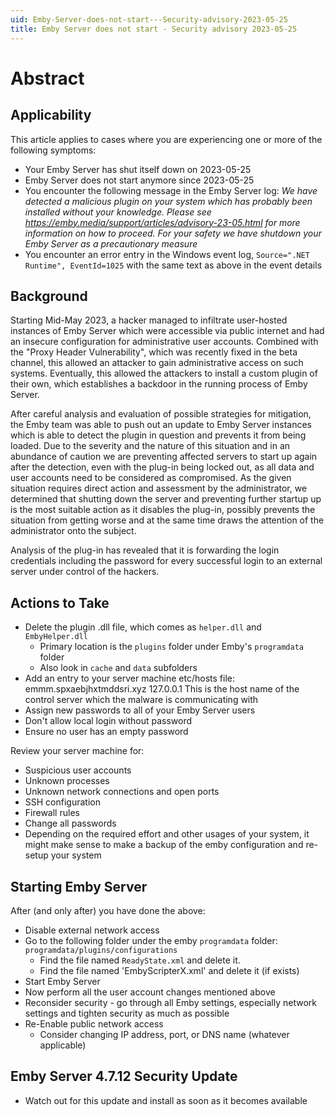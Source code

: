 ```yaml
---
uid: Emby-Server-does-not-start---Security-advisory-2023-05-25
title: Emby Server does not start - Security advisory 2023-05-25
---
```


# Abstract

## Applicability

This article applies to cases where you are experiencing one or more of the following symptoms:

- Your Emby Server has shut itself down on 2023-05-25
- Emby Server does not start anymore since  2023-05-25
- You encounter the following message in the Emby Server log:
  _We have detected a malicious plugin on your system which has probably been installed without your knowledge. Please see https://emby.media/support/articles/advisory-23-05.html for more information on how to proceed. For your safety we have shutdown your Emby Server as a precautionary measure_
- You encounter an error entry in the Windows event log, `Source=".NET Runtime", EventId=1025` with the same text as above in the event details

## Background

Starting Mid-May 2023, a hacker managed to infiltrate user-hosted instances of Emby Server which were accessible via public internet and had an insecure configuration for administrative user accounts. Combined with the "Proxy Header Vulnerability", which was recently fixed in the beta channel, this allowed an attacker to gain administrative access on such systems.
Eventually, this allowed the attackers to install a custom plugin of their own, which establishes a backdoor in the running process of Emby Server.

After careful analysis and evaluation of possible strategies for mitigation, the Emby team was able to push out an update to Emby Server instances which is able to detect the plugin in question and prevents it from being loaded. Due to the severity and the nature of this situation and in an abundance of caution we are preventing affected servers to start up again after the detection, even with the plug-in being locked out, as all data and user accounts need to be considered as compromised.
As the given situation requires direct action and assessment by the administrator, we determined that shutting down the server and preventing further startup up is the most suitable action as it disables the plug-in, possibly prevents the situation from getting worse and at the same time draws the attention of the administrator onto the subject.

Analysis of the plug-in has revealed that it is forwarding the login credentials including the password for every successful login to an external server under control of the hackers.

## Actions to Take

- Delete the plugin .dll file, which comes as `helper.dll` and `EmbyHelper.dll`
  - Primary location is the `plugins` folder under Emby's `programdata` folder
  - Also look in `cache` and `data` subfolders
- Add an entry to your server machine etc/hosts file:
             emmm.spxaebjhxtmddsri.xyz    127.0.0.1
             This is the host name of the control server which the malware is communicating with
- Assign new passwords to all of your Emby Server users
- Don't allow local login without password
- Ensure no user has an empty password

Review your server machine for:

- Suspicious user accounts
- Unknown processes
- Unknown network connections and open ports
- SSH configuration
- Firewall rules
- Change all passwords
- Depending on the required effort and other usages of your system, it might make sense to make a backup of the emby configuration and re-setup your system

## Starting Emby Server

After (and only after) you have done the above:

- Disable external network access 
- Go to the following folder under the emby `programdata` folder:
  `programdata/plugins/configurations`
  - Find the file named `ReadyState.xml` and delete it.
  - Find the file named 'EmbyScripterX.xml' and delete it (if exists)
- Start Emby Server
- Now perform all the user account changes mentioned above
- Reconsider security - go through all Emby settings, especially network settings and tighten security as much as possible
- Re-Enable public network access
  - Consider changing IP address, port, or DNS name  (whatever applicable)

## Emby Server 4.7.12 Security Update

- Watch out for this update and install as soon as it becomes available


